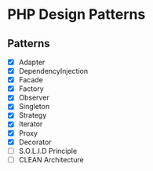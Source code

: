# PHP Design Patterns

## Patterns
- [x] Adapter
- [x] DependencyInjection
- [x] Facade
- [x] Factory
- [x] Observer
- [x] Singleton
- [x] Strategy
- [x] Iterator
- [x] Proxy
- [x] Decorator
- [ ] S.O.L.I.D Principle
- [ ] CLEAN Architecture
